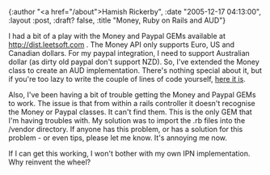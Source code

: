 {:author "<a href=\"/about\">Hamish Rickerby</a>", :date "2005-12-17 04:13:00", :layout :post, :draft? false, :title "Money, Ruby on Rails and AUD"}

I had a bit of a play with the Money and Paypal GEMs available at <a href="http://dist.leetsoft.com">http://dist.leetsoft.com</a> .  The Money API only supports Euro, US and Canadian dollars.  For my paypal integration, I need to support Australian dollar (as dirty old paypal don't support NZD).  So, I've extended the Money class to create an AUD implementation.  There's nothing special about it, but if you're too lazy to write the couple of lines of code yourself, <a href="http://homepages.ihug.co.nz/~amorph/custom78_money.rb">here it is</a>.

Also, I've been having a bit of trouble getting the Money and Paypal GEMs to work.  The issue is that from within a rails controller it doesn't recognise the Money or Paypal classes.  It can't find them.  This is the only GEM that I'm having troubles with.  My solution was to import the .rb files into the /vendor directory.  If anyone has this problem, or has a solution for this problem - or even tips, please let me know.  It's annoying me now.

If I can get this working, I won't bother with my own IPN implementation.  Why reinvent the wheel?
